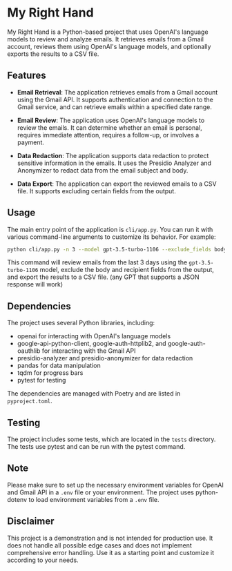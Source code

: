 # My Right Hand

My Right Hand is a Python-based project that uses OpenAI's language models to review and analyze emails. It retrieves emails from a Gmail account, reviews them using OpenAI's language models, and optionally exports the results to a CSV file.

## Features

- **Email Retrieval**: The application retrieves emails from a Gmail account using the Gmail API. It supports authentication and connection to the Gmail service, and can retrieve emails within a specified date range.

- **Email Review**: The application uses OpenAI's language models to review the emails. It can determine whether an email is personal, requires immediate attention, requires a follow-up, or involves a payment.

- **Data Redaction**: The application supports data redaction to protect sensitive information in the emails. It uses the Presidio Analyzer and Anonymizer to redact data from the email subject and body.

- **Data Export**: The application can export the reviewed emails to a CSV file. It supports excluding certain fields from the output.

## Usage

The main entry point of the application is `cli/app.py`. You can run it with various command-line arguments to customize its behavior. For example:

```bash
python cli/app.py -n 3 --model gpt-3.5-turbo-1106 --exclude_fields body snippet --csv
```

This command will review emails from the last 3 days using the `gpt-3.5-turbo-1106` model, exclude the body and recipient fields from the output, and export the results to a CSV file. (any GPT that supports a JSON response will work)

## Dependencies

The project uses several Python libraries, including:

- openai for interacting with OpenAI's language models
- google-api-python-client, google-auth-httplib2, and google-auth-oauthlib for interacting with the Gmail API
- presidio-analyzer and presidio-anonymizer for data redaction
- pandas for data manipulation
- tqdm for progress bars
- pytest for testing

The dependencies are managed with Poetry and are listed in `pyproject.toml`.

## Testing

The project includes some tests, which are located in the `tests` directory. The tests use pytest and can be run with the pytest command.

## Note

Please make sure to set up the necessary environment variables for OpenAI and Gmail API in a `.env` file or your environment. The project uses python-dotenv to load environment variables from a `.env` file.

## Disclaimer

This project is a demonstration and is not intended for production use. It does not handle all possible edge cases and does not implement comprehensive error handling. Use it as a starting point and customize it according to your needs.